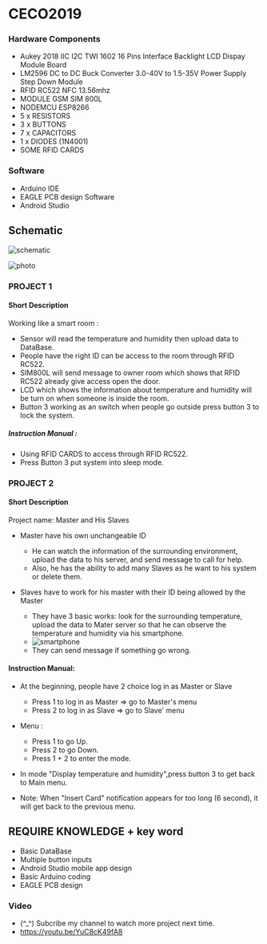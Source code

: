 # CECO2019

### Hardware Components
 * Aukey 2018 IIC I2C TWI 1602 16 Pins Interface Backlight LCD Dispay Module Board
 * LM2596 DC to DC Buck Converter 3.0-40V to 1.5-35V Power Supply Step Down Module
 *  RFID RC522 NFC 13.56mhz
 * MODULE GSM SIM 800L
 * NODEMCU ESP8266
 * 5 x RESISTORS
 * 3 x BUTTONS
 * 7 x CAPACITORS
 * 1 x DIODES (1N4001)
 * SOME RFID CARDS

### Software
 * Arduino IDE
 * EAGLE PCB design Software
 * Android Studio


## Schematic
![schematic](https://i.imgur.com/bF2LJL7.png)


![photo](https://i.imgur.com/0xTYFDd.jpg)

### PROJECT 1
#### Short Description
Working like a smart room :
* Sensor will read the temperature and humidity  then upload data to DataBase.
* People have the right ID can be access to the room through RFID RC522.
* SIM800L will send message to owner room which shows that RFID RC522 already give access open the door.
* LCD which shows the information about temperature and humidity will be turn on when someone is inside the room.
* Button 3 working as an switch when people go outside press button 3 to lock the system.

##### Instruction Manual :
* Using RFID CARDS to access through  RFID RC522.
* Press Button 3  put system into sleep mode.


### PROJECT 2
#### Short Description
Project name: Master and His Slaves
* Master have his own unchangeable ID
    * He can watch the information of the surrounding environment, upload the data to his server, and send message to call for help.
    * Also, he has the ability to add many Slaves as he want to his system or delete them.

* Slaves have to work for his master with their ID being allowed by the Master
    * They have 3 basic works: look for the surrounding temperature, upload the data to Mater server so that he can observe the temperature and humidity via his smartphone.
    * ![smartphone](https://i.imgur.com/gJL56Bb.png)
    * They can send message if something go wrong.

#### Instruction Manual:
* At the beginning, people have 2 choice log in as Master or Slave
    * Press 1 to log in as Master => go to Master's menu
    * Press 2 to log in as Slave => go to Slave' menu
* Menu :
    * Press 1 to go Up.
    * Press 2 to go Down.
    * Press 1 + 2 to enter the mode.
* In mode "Display temperature and humidity",press button 3 to get back to Main menu.

* Note: When "Insert Card" notification appears for too long (6 second), it will get back to the previous menu.



## REQUIRE KNOWLEDGE + key word
* Basic DataBase
* Multiple button inputs
* Android Studio mobile app design
* Basic Arduino coding
* EAGLE PCB design

### Video
* (^_^) Subcribe my channel to watch more project next time.
* https://youtu.be/YuC8cK49fA8
